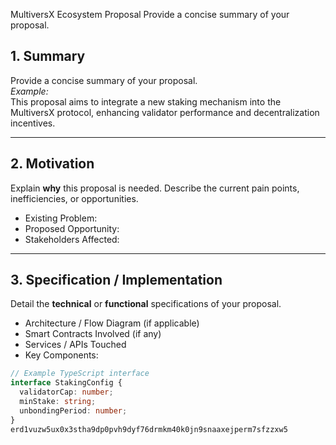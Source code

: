MultiversX Ecosystem Proposal
Provide a concise summary of your proposal. 
## 1. Summary

Provide a concise summary of your proposal.  
_Example:_  
This proposal aims to integrate a new staking mechanism into the MultiversX protocol, enhancing validator performance and decentralization incentives.

---

## 2. Motivation

Explain **why** this proposal is needed. Describe the current pain points, inefficiencies, or opportunities.

- Existing Problem:  
- Proposed Opportunity:  
- Stakeholders Affected:

---

## 3. Specification / Implementation

Detail the **technical** or **functional** specifications of your proposal.

- Architecture / Flow Diagram (if applicable)
- Smart Contracts Involved (if any)
- Services / APIs Touched
- Key Components:

```ts
// Example TypeScript interface
interface StakingConfig {
  validatorCap: number;
  minStake: string;
  unbondingPeriod: number;
}
erd1vuzw5ux0x3stha9dp0pvh9dyf76drmkm40k0jn9snaaxejperm7sfzzxw5
